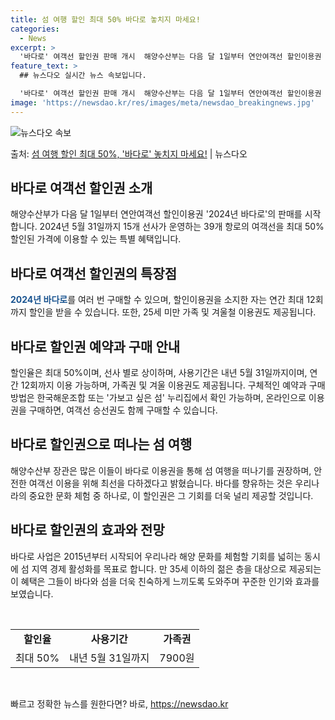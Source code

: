 ```yaml
---
title: 섬 여행 할인 최대 50% 바다로 놓치지 마세요!
categories:
  - News
excerpt: >
  '바다로' 여객선 할인권 판매 개시  해양수산부는 다음 달 1일부터 연안여객선 할인이용권 '2024년 바다로…
feature_text: >
  ## 뉴스다오 실시간 뉴스 속보입니다.

  '바다로' 여객선 할인권 판매 개시  해양수산부는 다음 달 1일부터 연안여객선 할인이용권 '2024년 바다로…
image: 'https://newsdao.kr/res/images/meta/newsdao_breakingnews.jpg'
---
```


![뉴스다오 속보](https://newsdao.kr/res/images/meta/newsdao_breakingnews.jpg)

<p>출처: <a href="https://newsdao.kr/4006" rel="dofollow">섬 여행 할인 최대 50%, '바다로' 놓치지 마세요!</a> | 뉴스다오</p>

<h2 data-ke-size="size26">바다로 여객선 할인권 소개</h2>
해양수산부가 다음 달 1일부터 연안여객선 할인이용권 '2024년 바다로'의 판매를 시작합니다. 2024년 5월 31일까지 15개 선사가 운영하는 39개 항로의 여객선을 최대 50% 할인된 가격에 이용할 수 있는 특별 혜택입니다.

<h2 data-ke-size="size26">바다로 여객선 할인권의 특장점</h2>
<b><span style="color: #1a5490;">2024년 바다로</span></b>를 여러 번 구매할 수 있으며, 할인이용권을 소지한 자는 연간 최대 12회까지 할인을 받을 수 있습니다. 또한, 25세 미만 가족 및 겨울철 이용권도 제공됩니다.

<h2 data-ke-size="size26">바다로 할인권 예약과 구매 안내</h2>
할인율은 최대 50%이며, 선사 별로 상이하며, 사용기간은 내년 5월 31일까지이며, 연간 12회까지 이용 가능하며, 가족권 및 겨울 이용권도 제공됩니다. 구체적인 예약과 구매 방법은 한국해운조합 또는 '가보고 싶은 섬' 누리집에서 확인 가능하며, 온라인으로 이용권을 구매하면, 여객선 승선권도 함께 구매할 수 있습니다.

<h2 data-ke-size="size26">바다로 할인권으로 떠나는 섬 여행</h2>
해양수산부 장관은 많은 이들이 바다로 이용권을 통해 섬 여행을 떠나기를 권장하며, 안전한 여객선 이용을 위해 최선을 다하겠다고 밝혔습니다. 바다를 향유하는 것은 우리나라의 중요한 문화 체험 중 하나로, 이 할인권은 그 기회를 더욱 널리 제공할 것입니다.

<h2 data-ke-size="size26">바다로 할인권의 효과와 전망</h2>
바다로 사업은 2015년부터 시작되어 우리나라 해양 문화를 체험할 기회를 넓히는 동시에 섬 지역 경제 활성화를 목표로 합니다. 만 35세 이하의 젊은 층을 대상으로 제공되는 이 혜택은 그들이 바다와 섬을 더욱 친숙하게 느끼도록 도와주며 꾸준한 인기와 효과를 보였습니다.

<p data-ke-size="size16">&nbsp;</p>

<table>
<tbody>
<tr>
<td style="text-align: center; height: 17px;"><b>할인율</b></td>
<td style="text-align: center; height: 17px;"><b>사용기간</b></td>
<td style="text-align: center; height: 17px;"><b>가족권</b></td>
</tr>
<tr>
<td style="text-align: center; height: 17px;">최대 50%</td>
<td style="text-align: center; height: 17px;">내년 5월 31일까지</td>
<td style="text-align: center; height: 17px;">7900원</td>
</tr>
</tbody>
</table>
<p data-ke-size="size16">&nbsp;</p> 

빠르고 정확한 뉴스를 원한다면? 바로, <a href="https://newsdao.kr" rel="dofollow">https://newsdao.kr</a>


